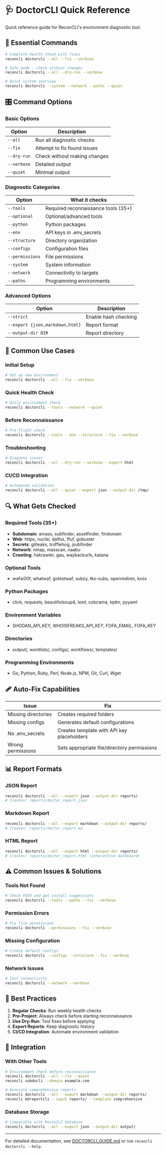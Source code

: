 # 🩺 DoctorCLI Quick Reference

Quick reference guide for ReconCLI's environment diagnostic tool.

## 🚀 Essential Commands

```bash
# Complete health check with fixes
reconcli doctorcli --all --fix --verbose

# Safe mode - check without changes
reconcli doctorcli --all --dry-run --verbose

# Quick system overview
reconcli doctorcli --system --network --paths --quiet
```

## 🎛️ Command Options

### Basic Options
| Option | Description |
|--------|-------------|
| `--all` | Run all diagnostic checks |
| `--fix` | Attempt to fix found issues |
| `--dry-run` | Check without making changes |
| `--verbose` | Detailed output |
| `--quiet` | Minimal output |

### Diagnostic Categories
| Option | What it checks |
|--------|----------------|
| `--tools` | Required reconnaissance tools (35+) |
| `--optional` | Optional/advanced tools |
| `--python` | Python packages |
| `--env` | API keys in .env_secrets |
| `--structure` | Directory organization |
| `--configs` | Configuration files |
| `--permissions` | File permissions |
| `--system` | System information |
| `--network` | Connectivity to targets |
| `--paths` | Programming environments |

### Advanced Options
| Option | Description |
|--------|-------------|
| `--strict` | Enable hash checking |
| `--export {json,markdown,html}` | Report format |
| `--output-dir DIR` | Report directory |

## 🔧 Common Use Cases

### Initial Setup
```bash
# Set up new environment
reconcli doctorcli --all --fix --verbose
```

### Quick Health Check
```bash
# Daily environment check
reconcli doctorcli --tools --network --quiet
```

### Before Reconnaissance
```bash
# Pre-flight check
reconcli doctorcli --tools --env --structure --fix --verbose
```

### Troubleshooting
```bash
# Diagnose issues
reconcli doctorcli --all --dry-run --verbose --export html
```

### CI/CD Integration
```bash
# Automated validation
reconcli doctorcli --all --quiet --export json --output-dir /tmp/
```

## 🔍 What Gets Checked

### Required Tools (35+)
- **Subdomain**: amass, subfinder, assetfinder, findomain
- **Web**: httpx, nuclei, dalfox, ffuf, gobuster
- **Secrets**: gitleaks, trufflehog, jsubfinder
- **Network**: nmap, masscan, naabu
- **Crawling**: hakrawler, gau, waybackurls, katana

### Optional Tools
- wafw00f, whatwaf, gotestwaf, subzy, tko-subs, openredirex, kxss

### Python Packages
- click, requests, beautifulsoup4, lxml, colorama, tqdm, pyyaml

### Environment Variables
- SHODAN_API_KEY, WHOISFREAKS_API_KEY, FOFA_EMAIL, FOFA_KEY

### Directories
- output/, wordlists/, configs/, workflows/, templates/

### Programming Environments
- Go, Python, Ruby, Perl, Node.js, NPM, Git, Curl, Wget

## 🩹 Auto-Fix Capabilities

| Issue | Fix |
|-------|-----|
| Missing directories | Creates required folders |
| Missing configs | Generates default configurations |
| No .env_secrets | Creates template with API key placeholders |
| Wrong permissions | Sets appropriate file/directory permissions |

## 📊 Report Formats

### JSON Report
```bash
reconcli doctorcli --all --export json --output-dir reports/
# Creates: reports/doctor_report.json
```

### Markdown Report
```bash
reconcli doctorcli --all --export markdown --output-dir reports/
# Creates: reports/doctor_report.md
```

### HTML Report
```bash
reconcli doctorcli --all --export html --output-dir reports/
# Creates: reports/doctor_report.html (interactive dashboard)
```

## ⚠️ Common Issues & Solutions

### Tools Not Found
```bash
# Check PATH and get install suggestions
reconcli doctorcli --tools --paths --fix --verbose
```

### Permission Errors
```bash
# Fix file permissions
reconcli doctorcli --permissions --fix --verbose
```

### Missing Configuration
```bash
# Create default configs
reconcli doctorcli --configs --structure --fix --verbose
```

### Network Issues
```bash
# Test connectivity
reconcli doctorcli --network --verbose
```

## 🎯 Best Practices

1. **Regular Checks**: Run weekly health checks
2. **Pre-Project**: Always check before starting reconnaissance
3. **Use Dry-Run**: Test fixes before applying
4. **Export Reports**: Keep diagnostic history
5. **CI/CD Integration**: Automate environment validation

## 🔗 Integration

### With Other Tools
```bash
# Environment check before reconnaissance
reconcli doctorcli --all --fix --quiet
reconcli subdocli --domain example.com

# Generate comprehensive reports
reconcli doctorcli --all --export markdown --output-dir reports/
reconcli mdreportcli --input reports/ --template comprehensive
```

### Database Storage
```bash
# Compatible with ReconCLI database
reconcli doctorcli --all --export json --output-dir output/
```

---

For detailed documentation, see [DOCTORCLI_GUIDE.md](DOCTORCLI_GUIDE.md) or run `reconcli doctorcli --help`.

